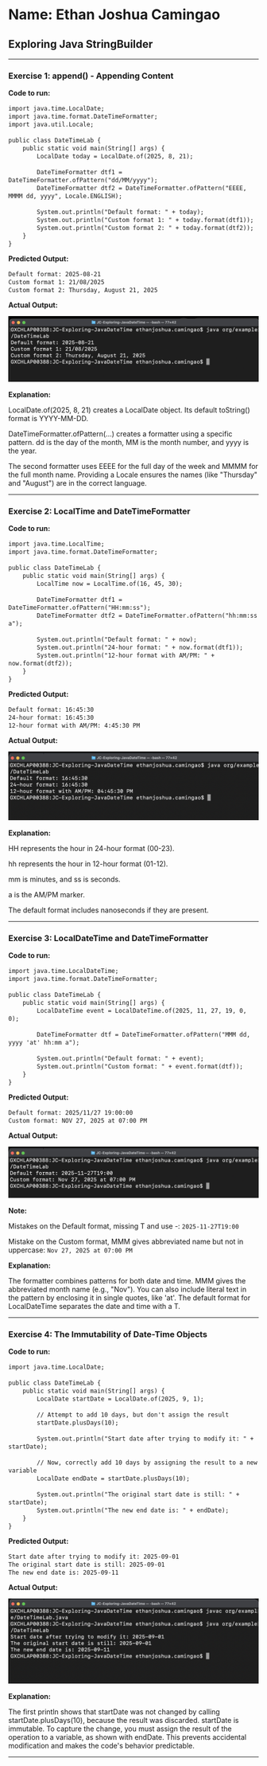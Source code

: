 # Name: Ethan Joshua Camingao
## Exploring Java StringBuilder

---

### Exercise 1: append() - Appending Content

**Code to run:**
```
import java.time.LocalDate;
import java.time.format.DateTimeFormatter;
import java.util.Locale;

public class DateTimeLab {
    public static void main(String[] args) {
        LocalDate today = LocalDate.of(2025, 8, 21);
        
        DateTimeFormatter dtf1 = DateTimeFormatter.ofPattern("dd/MM/yyyy");
        DateTimeFormatter dtf2 = DateTimeFormatter.ofPattern("EEEE, MMMM dd, yyyy", Locale.ENGLISH);

        System.out.println("Default format: " + today);
        System.out.println("Custom format 1: " + today.format(dtf1));
        System.out.println("Custom format 2: " + today.format(dtf2));
    }
}
```
**Predicted Output:**
```
Default format: 2025-08-21
Custom format 1: 21/08/2025
Custom format 2: Thursday, August 21, 2025
```

**Actual Output:**

<img src="https://github.com/ethan-josh/JC-Exploring-JavaDateTime/blob/main/images/Ex1.png"/>

**Explanation:**

LocalDate.of(2025, 8, 21) creates a LocalDate object. Its default toString() format is YYYY-MM-DD.

DateTimeFormatter.ofPattern(...) creates a formatter using a specific pattern. dd is the day of the month, MM is the month number, and yyyy is the year.

The second formatter uses EEEE for the full day of the week and MMMM for the full month name. Providing a Locale ensures the names (like "Thursday" and "August") are in the correct language.

---

### Exercise 2: LocalTime and DateTimeFormatter

**Code to run:**
```
import java.time.LocalTime;
import java.time.format.DateTimeFormatter;

public class DateTimeLab {
    public static void main(String[] args) {
        LocalTime now = LocalTime.of(16, 45, 30);
        
        DateTimeFormatter dtf1 = DateTimeFormatter.ofPattern("HH:mm:ss");
        DateTimeFormatter dtf2 = DateTimeFormatter.ofPattern("hh:mm:ss a");

        System.out.println("Default format: " + now);
        System.out.println("24-hour format: " + now.format(dtf1));
        System.out.println("12-hour format with AM/PM: " + now.format(dtf2));
    }
}
```
**Predicted Output:**
```
Default format: 16:45:30
24-hour format: 16:45:30
12-hour format with AM/PM: 4:45:30 PM
```

**Actual Output:**

<img src="https://github.com/ethan-josh/JC-Exploring-JavaDateTime/blob/main/images/Ex2.png"/>

**Explanation:**

HH represents the hour in 24-hour format (00-23).

hh represents the hour in 12-hour format (01-12).

mm is minutes, and ss is seconds.

a is the AM/PM marker.

The default format includes nanoseconds if they are present.

---

### Exercise 3: LocalDateTime and DateTimeFormatter

**Code to run:**
```
import java.time.LocalDateTime;
import java.time.format.DateTimeFormatter;

public class DateTimeLab {
    public static void main(String[] args) {
        LocalDateTime event = LocalDateTime.of(2025, 11, 27, 19, 0, 0);
        
        DateTimeFormatter dtf = DateTimeFormatter.ofPattern("MMM dd, yyyy 'at' hh:mm a");

        System.out.println("Default format: " + event);
        System.out.println("Custom format: " + event.format(dtf));
    }
}
```
**Predicted Output:**
```
Default format: 2025/11/27 19:00:00
Custom format: NOV 27, 2025 at 07:00 PM
```

**Actual Output:**

<img src="https://github.com/ethan-josh/JC-Exploring-JavaDateTime/blob/main/images/Ex3.png"/>

**Note:**

Mistakes on the Default format, missing T and use -: `2025-11-27T19:00`

Mistake on the Custom format, MMM gives abbreviated name but not in uppercase: `Nov 27, 2025 at 07:00 PM`

**Explanation:**

The formatter combines patterns for both date and time. MMM gives the abbreviated month name (e.g., "Nov"). You can also include literal text in the pattern by enclosing it in single quotes, like 'at'. The default format for LocalDateTime separates the date and time with a T.

---

### Exercise 4: The Immutability of Date-Time Objects

**Code to run:**
```
import java.time.LocalDate;

public class DateTimeLab {
    public static void main(String[] args) {
        LocalDate startDate = LocalDate.of(2025, 9, 1);
        
        // Attempt to add 10 days, but don't assign the result
        startDate.plusDays(10);
        
        System.out.println("Start date after trying to modify it: " + startDate);
        
        // Now, correctly add 10 days by assigning the result to a new variable
        LocalDate endDate = startDate.plusDays(10);
        
        System.out.println("The original start date is still: " + startDate);
        System.out.println("The new end date is: " + endDate);
    }
}
```
**Predicted Output:**
```
Start date after trying to modify it: 2025-09-01
The original start date is still: 2025-09-01
The new end date is: 2025-09-11
```

**Actual Output:**

<img src="https://github.com/ethan-josh/JC-Exploring-JavaDateTime/blob/main/images/Ex4.png"/>


**Explanation:**

The first println shows that startDate was not changed by calling startDate.plusDays(10), because the result was discarded. startDate is immutable. To capture the change, you must assign the result of the operation to a variable, as shown with endDate. This prevents accidental modification and makes the code's behavior predictable.

---